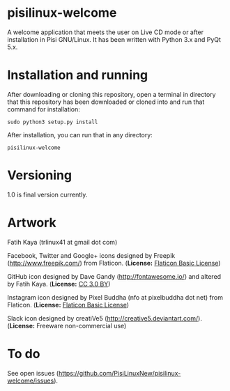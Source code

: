 # pisilinux-welcome
A welcome application that meets the user on Live CD mode or after installation in Pisi GNU/Linux. It has been written with Python 3.x and PyQt 5.x.

# Installation and running
After downloading or cloning this repository, open a terminal in directory that this repository has been downloaded or cloned into and run that command for installation:

    sudo python3 setup.py install

After installation, you can run that in any directory:

    pisilinux-welcome

# Versioning
1.0 is final version currently.

# Artwork
Fatih Kaya (trlinux41 at gmail dot com)

Facebook, Twitter and Google+ icons designed by Freepik (http://www.freepik.com/) from Flaticon. (**License:** [Flaticon Basic License](http://file000.flaticon.com/downloads/license/license.pdf))

GitHub icon designed by Dave Gandy (http://fontawesome.io/) and altered by Fatih Kaya. (**License:** [CC 3.0 BY](https://creativecommons.org/licenses/by/3.0/))

Instagram icon designed by Pixel Buddha (nfo at pixelbuddha dot net) from Flaticon. (**License:** [Flaticon Basic License](http://file000.flaticon.com/downloads/license/license.pdf))

Slack icon designed by creatiVe5 (http://creative5.deviantart.com/). (**License:** Freeware non-commercial use)

# To do
See open issues (https://github.com/PisiLinuxNew/pisilinux-welcome/issues).
